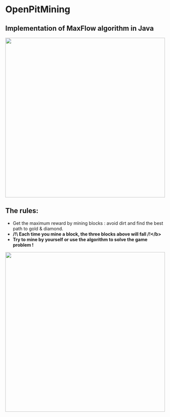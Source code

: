 # OpenPitMining
## Implementation of MaxFlow algorithm in Java

<img src="https://user-images.githubusercontent.com/38979776/116229011-4d400780-a756-11eb-8bfc-e787d6e3c595.png" width="500" height="500">

## The rules:
  - Get the maximum reward by mining blocks : avoid dirt and find the best path to gold & diamond.
  - <b>/!\ Each time you mine a block, the three blocks above will fall /!\</b>
  - Try to mine by yourself or use the algorithm to solve the game problem !
  
<img src="https://user-images.githubusercontent.com/38979776/116229013-4dd89e00-a756-11eb-93ca-6cb594b57b2b.png" width="500" height="500">




